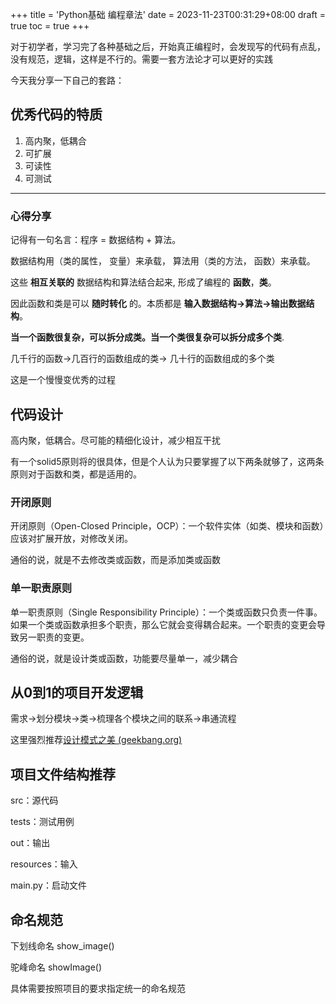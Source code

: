 +++
title = 'Python基础 编程章法'
date = 2023-11-23T00:31:29+08:00
draft = true
toc = true
+++


对于初学者，学习完了各种基础之后，开始真正编程时，会发现写的代码有点乱，没有规范，逻辑，这样是不行的。需要一套方法论才可以更好的实践

今天我分享一下自己的套路：

## 优秀代码的特质

1. 高内聚，低耦合
2. 可扩展
3. 可读性
4. 可测试

---

### 心得分享

记得有一句名言：程序 = 数据结构 + 算法。

数据结构用（类的属性， 变量）来承载， 算法用（类的方法， 函数）来承载。

这些 __相互关联的__ 数据结构和算法结合起来, 形成了编程的 __函数__，__类__。

因此函数和类是可以 __随时转化__ 的。本质都是 __输入数据结构->算法->输出数据结构__。

__当一个函数很复杂，可以拆分成类。当一个类很复杂可以拆分成多个类__.

几千行的函数->几百行的函数组成的类-> 几十行的函数组成的多个类

这是一个慢慢变优秀的过程

## 代码设计

高内聚，低耦合。尽可能的精细化设计，减少相互干扰

有一个solid5原则将的很具体，但是个人认为只要掌握了以下两条就够了，这两条原则对于函数和类，都是适用的。

### 开闭原则

开闭原则（Open-Closed Principle，OCP）：一个软件实体（如类、模块和函数）应该对扩展开放，对修改关闭。

通俗的说，就是不去修改类或函数，而是添加类或函数

### 单一职责原则

单一职责原则（Single Responsibility Principle）：一个类或函数只负责一件事。如果一个类或函数承担多个职责，那么它就会变得耦合起来。一个职责的变更会导致另一职责的变更。

通俗的说，就是设计类或函数，功能要尽量单一，减少耦合

## 从0到1的项目开发逻辑

需求->划分模块->类->梳理各个模块之间的联系->串通流程

这里强烈推荐[设计模式之美 (geekbang.org)](https://time.geekbang.org/column/intro/100039001?tab=catalog)

## 项目文件结构推荐

src：源代码

tests：测试用例

out：输出

resources：输入

main.py：启动文件

## 命名规范

下划线命名 show_image()

驼峰命名 showImage()

具体需要按照项目的要求指定统一的命名规范
